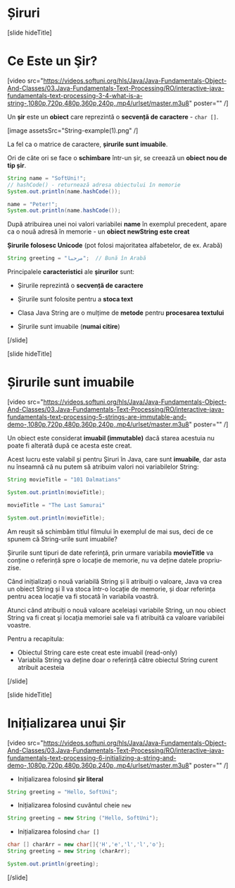 # Șiruri

[slide hideTitle]
# Ce Este un Şir?

[video src="https://videos.softuni.org/hls/Java/Java-Fundamentals-Object-And-Classes/03.Java-Fundamentals-Text-Processing/RO/interactive-java-fundamentals-text-processing-3-4-what-is-a-string-,1080p,720p,480p,360p,240p,.mp4/urlset/master.m3u8" poster="" /]

Un **șir** este un **obiect** care reprezintă o **secvență de caractere** - `char []`.

[image assetsSrc="String-example(1).png" /]

La fel ca o matrice de caractere, **șirurile sunt imuabile**.

Ori de câte ori se face o **schimbare** într-un șir, se creează un **obiect nou de tip șir**. 

```java live
String name = "SoftUni!";
// hashCode() - returnează adresa obiectului în memorie
System.out.println(name.hashCode());

name = "Peter!";
System.out.println(name.hashCode());
```

După atribuirea unei noi valori variabilei **name** în exemplul precedent, apare ca o nouă adresă în memorie - un **obiect newString este creat**



**Șirurile folosesc Unicode** (pot folosi majoritatea alfabetelor, de ex. Arabă) 

```java 
String greeting = "مرحبا";  // Bună în Arabă
```

Principalele **caracteristici** ale **șirurilor** sunt:

- Șirurile reprezintă o **secvență de caractere**

- Șirurile sunt folosite pentru a **stoca text**

- Clasa Java String are o mulțime de **metode** pentru **procesarea textului**

- Șirurile sunt imuabile (**numai citire**)


[/slide]

[slide hideTitle]

# Șirurile sunt imuabile

[video src="https://videos.softuni.org/hls/Java/Java-Fundamentals-Object-And-Classes/03.Java-Fundamentals-Text-Processing/RO/interactive-java-fundamentals-text-processing-5-strings-are-immutable-and-demo-,1080p,720p,480p,360p,240p,.mp4/urlset/master.m3u8" poster="" /]

Un obiect este considerat **imuabil (immutable)** dacă starea acestuia nu poate fi alterată după ce acesta este creat.

Acest lucru este valabil și pentru Șiruri în Java, care sunt **imuabile**, dar asta nu înseamnă că nu putem să atribuim valori noi variabilelor String:

```java live
String movieTitle = "101 Dalmatians"

System.out.println(movieTitle);

movieTitle = "The Last Samurai"

System.out.println(movieTitle);
```

Am reușit să schimbăm titlul filmului în exemplul de mai sus, deci de ce spunem că String-urile sunt imuabile?

Șirurile sunt tipuri de date referință, prin urmare variabila **movieTitle** va conține o referință spre o locație de memorie, nu va deține datele propriu-zise.

Când inițializați o nouă variabilă String și îi atribuiți o valoare, Java va crea un obiect String și îl va stoca într-o locație de memorie, și doar referința pentru acea locație va fi stocată în variabila voastră.

Atunci când atribuiți o nouă valoare aceleiași variabile String, un nou obiect String va fi creat și locația memoriei sale va fi atribuită ca valoare variabilei voastre.

Pentru a recapitula:
- Obiectul String care este creat este imuabil (read-only)
- Variabila String va deține doar o referință către obiectul String curent atribuit acesteia



[/slide]

[slide hideTitle]
# Inițializarea unui Șir

[video src="https://videos.softuni.org/hls/Java/Java-Fundamentals-Object-And-Classes/03.Java-Fundamentals-Text-Processing/RO/interactive-java-fundamentals-text-processing-6-initializing-a-string-and-demo-,1080p,720p,480p,360p,240p,.mp4/urlset/master.m3u8" poster="" /]

- Inițializarea folosind **șir literal**

```java
String greeting = "Hello, SoftUni";
```

- Inițializarea folosind cuvântul cheie `new`

```java 
String greeting = new String ("Hello, SoftUni");
```

- Inițializarea folosind `char []`

```java live
char [] charArr = new char[]{'H','e','l','l','o'};
String greeting = new String (charArr);

System.out.println(greeting);
```

[/slide]
